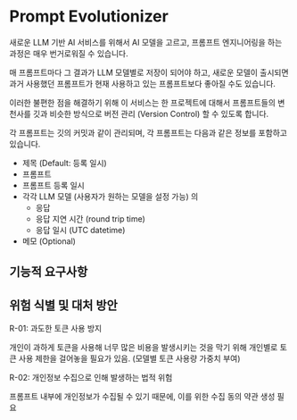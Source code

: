 # Prompt Evolutionizer

새로운 LLM 기반 AI 서비스를 위해서 AI 모델을 고르고, 프롬프트 엔지니어링을 하는 과정은 매우 번거로워질 수 있습니다.

매 프롬프트마다 그 결과가 LLM 모델별로 저장이 되어야 하고, 새로운 모델이 출시되면 과거 사용했던 프롬프트가 현재 사용하고 있는 프롬프트보다 좋아질 수도 있습니다. 

이러한 불편한 점을 해결하기 위해 이 서비스는 한 프로젝트에 대해서 프롬프트들의 변천사를 깃과 비슷한 방식으로 버전 관리 (Version Control) 할 수 있도록 합니다.

각 프롬프트는 깃의 커밋과 같이 관리되며, 각 프롬프트는 다음과 같은 정보를 포함하고 있습니다.

- 제목 (Default: 등록 일시)
- 프롬프트
- 프롬프트 등록 일시
- 각각 LLM 모델 (사용자가 원하는 모델을 설정 가능) 의
    - 응답
    - 응답 지연 시간 (round trip time)
    - 응답 일시 (UTC datetime)
- 메모 (Optional)

## 기능적 요구사항

## 위험 식별 및 대처 방안

R-01: 과도한 토큰 사용 방지

개인이 과하게 토큰을 사용해 너무 많은 비용을 발생시키는 것을 막기 위해 개인별로 토큰 사용 제한을 걸어놓을 필요가 있음. (모델별 토큰 사용량 가중치 부여)

R-02: 개인정보 수집으로 인해 발생하는 법적 위험

프롬프트 내부에 개인정보가 수집될 수 있기 때문에, 이를 위한 수집 동의 약관 생성 필요